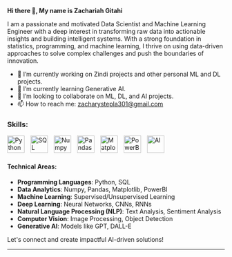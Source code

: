 
**Hi there 👋, My name is Zachariah Gitahi**  

I am a passionate and motivated Data Scientist and Machine Learning Engineer with a deep interest in transforming raw data into actionable insights and building intelligent systems. With a strong foundation in statistics, programming, and machine learning, I thrive on using data-driven approaches to solve complex challenges and push the boundaries of innovation.

- 🔭 I’m currently working on Zindi projects and other personal ML and DL projects.
- 🌱 I’m currently learning Generative AI.
- 🤝 I’m looking to collaborate on ML, DL, and AI projects.
- 📫 How to reach me: zacharystepla301@gmail.com



### Skills:
<p align="left">
  <img src="https://img.icons8.com/color/48/000000/python.png" alt="Python" style="margin-right: 10px;" width="40" height="40"/> 
  <img src="https://img.icons8.com/color/48/000000/sql.png" alt="SQL" style="margin-right: 10px;" width="40" height="40"/>
  <img src="https://img.icons8.com/color/48/000000/numpy.png" alt="Numpy" style="margin-right: 10px;" width="40" height="40"/>
  <img src="https://img.icons8.com/color/48/000000/pandas.png" alt="Pandas" style="margin-right: 10px;" width="40" height="40"/>
  <img src="https://img.icons8.com/color/48/000000/matplotlib.png" alt="Matplotlib" style="margin-right: 10px;" width="40" height="40"/>
  <img src="https://img.icons8.com/color/48/000000/power-bi.png" alt="PowerBI" style="margin-right: 10px;" width="40" height="40"/>
  <img src="https://img.icons8.com/color/48/000000/artificial-intelligence.png" alt="AI" style="margin-right: 10px;" width="40" height="40"/>
</p>

#### Technical Areas:
- **Programming Languages**: Python, SQL
- **Data Analytics**: Numpy, Pandas, Matplotlib, PowerBI
- **Machine Learning**: Supervised/Unsupervised Learning
- **Deep Learning**: Neural Networks, CNNs, RNNs
- **Natural Language Processing (NLP)**: Text Analysis, Sentiment Analysis
- **Computer Vision**: Image Processing, Object Detection
- **Generative AI**: Models like GPT, DALL-E

Let's connect and create impactful AI-driven solutions!

---

